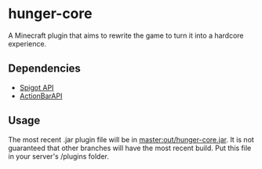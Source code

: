 # hunger-core
A Minecraft plugin that aims to rewrite the game to turn it into a hardcore experience.
## Dependencies
* [Spigot API](https://www.spigotmc.org)
* [ActionBarAPI](https://www.spigotmc.org/resources/actionbarapi-1-8-1-12-2.1315/)
## Usage
The most recent .jar plugin file will be in [master:out/hunger-core.jar](out/hunger-core.jar). It is not guaranteed that other branches will have the most recent build. Put this file in your server's /plugins folder.
